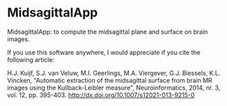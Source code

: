 # MidsagittalApp
MidsagittalApp: to compute the midsagittal plane and surface on brain images.

If you use this software anywhere, I would appreciate if you cite the following article:

H.J. Kuijf, S.J. van Veluw, M.I. Geerlings, M.A. Viergever, G.J. Biessels, K.L. Vincken, "Automatic extraction of the midsagittal surface from brain MR images using the Kullback-Leibler measure", Neuroinformatics, 2014, nr. 3, vol. 12, pp. 395-403. http://dx.doi.org/10.1007/s12021-013-9215-0